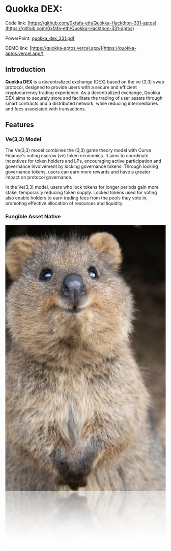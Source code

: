 # Quokka DEX:


Code link: [https://github.com/0xfafa-eth/Quokka-Hackthon-331-aptos](https://github.com/0xfafa-eth/Quokka-Hackthon-331-aptos)

PowerPoint: [quokka_dex_331.pdf](./quokka_dex_331.pdf)

DEMO link: [https://quokka-aptos.vercel.app/](https://quokka-aptos.vercel.app/)

## Introduction
**Quokka DEX** is a decentralized exchange (DEX) based on the ve (3,3) swap protocol, designed to provide users with a secure and efficient cryptocurrency trading experience. As a decentralized exchange, Quokka DEX aims to securely store and facilitate the trading of user assets through smart contracts and a distributed network, while reducing intermediaries and fees associated with transactions.

## Features

### Ve(3,3) Model

The Ve(3,3) model combines the (3,3) game theory model with Curve Finance's voting escrow (ve) token economics. It aims to coordinate incentives for token holders and LPs, encouraging active participation and governance involvement by locking governance tokens. Through locking governance tokens, users can earn more rewards and have a greater impact on protocol governance.

In the Ve(3,3) model, users who lock tokens for longer periods gain more stake, temporarily reducing token supply. Locked tokens used for voting also enable holders to earn trading fees from the pools they vote in, promoting effective allocation of resources and liquidity.

### Fungible Asset Native

![alt text](image.png)










